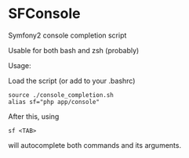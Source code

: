 SFConsole
=========

Symfony2 console completion script

Usable for both bash and zsh (probably)

Usage:

Load the script (or add to your .bashrc)

    source ./console_completion.sh
    alias sf="php app/console"

After this, using

    sf <TAB>

will autocomplete both commands and its arguments.
